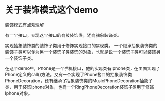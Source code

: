 # 关于装饰模式这个demo
装饰模式有点难理解

有一个接口，实现这个接口的有被装饰类，还有抽象装饰类。

实现抽象装饰类的装饰子类用于修饰实现接口的实现类。
一个继承抽象装饰类的装饰子类可以作为另一个装饰子类装饰的对象，也就是说一个装饰子类可以装饰另一个装饰子类。

在这个demo中，Phone是一个手机接口，他的实现类有Iphone类，在里面实现了Phone定义的call()方法。又有一个实现了Phone接口的抽象装饰类PhoneDecoration，还有继承了抽象装饰类的MusicPhoneDecoration抽象子类，用于装饰Iphone对象，也有一个RingPhoneDecoration装饰子类用于修饰Iphone对象。